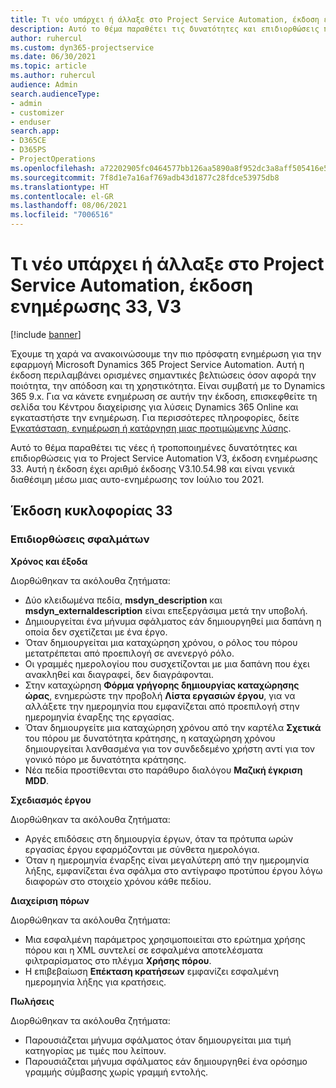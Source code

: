 ```yaml
---
title: Τι νέο υπάρχει ή άλλαξε στο Project Service Automation, έκδοση ενημέρωσης 33, V3
description: Αυτό το θέμα παραθέτει τις δυνατότητες και επιδιορθώσεις που είναι διαθέσιμες στο Project Service Automation, έκδοση ενημέρωσης 33, V3.
author: ruhercul
ms.custom: dyn365-projectservice
ms.date: 06/30/2021
ms.topic: article
ms.author: ruhercul
audience: Admin
search.audienceType:
- admin
- customizer
- enduser
search.app:
- D365CE
- D365PS
- ProjectOperations
ms.openlocfilehash: a72202905fc0464577bb126aa5890a8f952dc3a8aff505416e535b42b53df7db
ms.sourcegitcommit: 7f8d1e7a16af769adb43d1877c28fdce53975db8
ms.translationtype: HT
ms.contentlocale: el-GR
ms.lasthandoff: 08/06/2021
ms.locfileid: "7006516"
---
```

# <a name="whats-new-or-changed-in-project-service-automation-update-release-33-v3"></a>Τι νέο υπάρχει ή άλλαξε στο Project Service Automation, έκδοση ενημέρωσης 33, V3

[!include [banner](../includes/psa-now-project-operations.md)]

Έχουμε τη χαρά να ανακοινώσουμε την πιο πρόσφατη ενημέρωση για την εφαρμογή Microsoft Dynamics 365 Project Service Automation. Αυτή η έκδοση περιλαμβάνει ορισμένες σημαντικές βελτιώσεις όσον αφορά την ποιότητα, την απόδοση και τη χρηστικότητα. Είναι συμβατή με το Dynamics 365 9.x. Για να κάνετε ενημέρωση σε αυτήν την έκδοση, επισκεφθείτε τη σελίδα του Κέντρου διαχείρισης για λύσεις Dynamics 365 Online και εγκαταστήστε την ενημέρωση. Για περισσότερες πληροφορίες, δείτε [Εγκατάσταση, ενημέρωση ή κατάργηση μιας προτιμώμενης λύσης](/power-platform/admin/install-remove-preferred-solution).

Αυτό το θέμα παραθέτει τις νέες ή τροποποιημένες δυνατότητες και επιδιορθώσεις για το Project Service Automation V3, έκδοση ενημέρωσης 33. Αυτή η έκδοση έχει αριθμό έκδοσης V3.10.54.98 και είναι γενικά διαθέσιμη μέσω μιας αυτο-ενημέρωσης τον Ιούλιο του 2021.

## <a name="update-release-33"></a>Έκδοση κυκλοφορίας 33

### <a name="bug-fixes"></a>Επιδιορθώσεις σφαλμάτων

**Χρόνος και έξοδα**

Διορθώθηκαν τα ακόλουθα ζητήματα:

- Δύο κλειδωμένα πεδία, **msdyn_description** και **msdyn_externaldescription** είναι επεξεργάσιμα μετά την υποβολή.
- Δημιουργείται ένα μήνυμα σφάλματος εάν δημιουργηθεί μια δαπάνη η οποία δεν σχετίζεται με ένα έργο.
- Όταν δημιουργείται μια καταχώρηση χρόνου, ο ρόλος του πόρου μετατρέπεται από προεπιλογή σε ανενεργό ρόλο.
- Οι γραμμές ημερολογίου που συσχετίζονται με μια δαπάνη που έχει ανακληθεί και διαγραφεί, δεν διαγράφονται.
- Στην καταχώρηση **Φόρμα γρήγορης δημιουργίας καταχώρησης ώρας**, ενημερώστε την προβολή **Λίστα εργασιών έργου**, για να αλλάξετε την ημερομηνία που εμφανίζεται από προεπιλογή στην ημερομηνία έναρξης της εργασίας.
- Όταν δημιουργείτε μια καταχώρηση χρόνου από την καρτέλα **Σχετικά** του πόρου με δυνατότητα κράτησης, η καταχώρηση χρόνου δημιουργείται λανθασμένα για τον συνδεδεμένο χρήστη αντί για τον γονικό πόρο με δυνατότητα κράτησης.
- Νέα πεδία προστίθενται στο παράθυρο διαλόγου **Μαζική έγκριση MDD**.

**Σχεδιασμός έργου**

Διορθώθηκαν τα ακόλουθα ζητήματα:
- Αργές επιδόσεις στη δημιουργία έργων, όταν τα πρότυπα ωρών εργασίας έργου εφαρμόζονται με σύνθετα ημερολόγια.
- Όταν η ημερομηνία έναρξης είναι μεγαλύτερη από την ημερομηνία λήξης, εμφανίζεται ένα σφάλμα στο αντίγραφο προτύπου έργου λόγω διαφορών στο στοιχείο χρόνου κάθε πεδίου.

**Διαχείριση πόρων**

Διορθώθηκαν τα ακόλουθα ζητήματα:
- Μια εσφαλμένη παράμετρος χρησιμοποιείται στο ερώτημα χρήσης πόρου και η XML συντελεί σε εσφαλμένα αποτελέσματα φιλτραρίσματος στο πλέγμα **Χρήσης πόρου**.
- Η επιβεβαίωση **Επέκταση κρατήσεων** εμφανίζει εσφαλμένη ημερομηνία λήξης για κρατήσεις.

**Πωλήσεις**

Διορθώθηκαν τα ακόλουθα ζητήματα:
- Παρουσιάζεται μήνυμα σφάλματος όταν δημιουργείται μια τιμή κατηγορίας με τιμές που λείπουν.
- Παρουσιάζεται μήνυμα σφάλματος εάν δημιουργηθεί ένα ορόσημο γραμμής σύμβασης χωρίς γραμμή εντολής.
